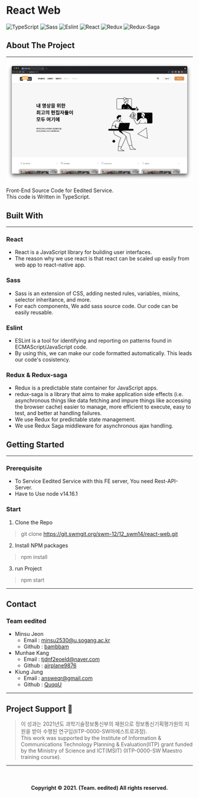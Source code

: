 # React Web

<img alt="TypeScript" src ="https://img.shields.io/badge/TypeScript-3178C6.svg?&style=for-the-badge&logo=TypeScript&logoColor=black"/>

<img alt="Sass" src ="https://img.shields.io/badge/Sass-CC6699.svg?&style=for-the-badge&logo=Sass&logoColor=white"/>

<img alt="Eslint" src ="https://img.shields.io/badge/Eslint-4B32C3.svg?&style=for-the-badge&logo=ESLINT&logoColor=white"/>

<img alt="React" src ="https://img.shields.io/badge/React-61DAFB.svg?&style=for-the-badge&logo=React&logoColor=black"/>

<img alt="Redux" src ="https://img.shields.io/badge/Redux-764ABC.svg?&style=for-the-badge&logo=Redux&logoColor=black"/>

<img alt="Redux-Saga" src ="https://img.shields.io/badge/Redux_Saga-999999.svg?&style=for-the-badge&logo=Redux-Saga&logoColor=black"/>

## About The Project
---
![landing](./public/docs/landing-page.png)

Front-End Source Code for Eedited Service.<br>
This code is Written in TypeScript.

## Built With
---
### React
- React is a JavaScript library for building user interfaces.
- The reason why we use react is that react can be scaled up easily from web app to react-native app.

### Sass
- Sass is an extension of CSS, adding nested rules, variables, mixins, selector inheritance, and more.
- For each components, We add sass source code. Our code can be easily reusable.
### Eslint
- ESLint is a tool for identifying and reporting on patterns found in ECMAScript/JavaScript code.
- By using this, we can make our code formatted automatically. This leads our code's cosistency. 
### Redux & Redux-saga
- Redux is a predictable state container for JavaScript apps.
- redux-saga is a library that aims to make application side effects (i.e. asynchronous things like data fetching and impure things like accessing the browser cache) easier to manage, more efficient to execute, easy to test, and better at handling failures.
- We use Redux for predictable state management.
- We use Redux Saga middleware for asynchronous ajax handling. 
## Getting Started
---
### Prerequisite
- To Service Eedited Service with this FE server, You need Rest-API-Server.
- Have to Use node v14.16.1

### Start
1. Clone the Repo

> git clone https://git.swmgit.org/swm-12/12_swm14/react-web.git
2. Install NPM packages

> npm install
3. run Project
> npm start
---
## Contact
### Team eedited

- Minsu Jeon
    - Email : minsu2530@u.sogang.ac.kr
    - Github : [bambbam](https://github.com/bambbam)
- Munhae Kang
    - Email : tjdnf2eoeld@naver.com
    - Github : [airplane9876](https://github.com/airplane9876) 
- Kiung Jung
    - Email : answeqr@gmail.com
    - Github : [QuqqU](https://github.com/QuqqU)

--------------------------------------------------------------------

## Project Support 💸



> 이 성과는 2021년도 과학기술정보통신부의 재원으로 정보통신기획평가원의 지원을 받아 수행된 연구임(IITP-0000-SW마에스트로과정).   
This work was supported by the Institute of Information & Communications Technology Planning & Evaluation(IITP) grant funded
by the Ministry of Science and ICT(MSIT) (IITP-0000-SW Maestro training course).

--------------------------------------------------------------------

<br>
<div align="center">
    <h4>Copyright © 2021. (Team. eedited) All rights reserved.</h4>
</div>
